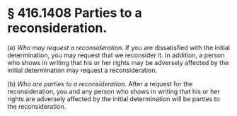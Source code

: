 # § 416.1408   Parties to a reconsideration.

(a) *Who may request a reconsideration.* If you are dissatisfied with the initial determination, you may request that we reconsider it. In addition, a person who shows in writing that his or her rights may be adversely affected by the initial determination may request a reconsideration.


(b) *Who are parties to a reconsideration.* After a request for the reconsideration, you and any person who shows in writing that his or her rights are adversely affected by the initial determination will be parties to the reconsideration.




